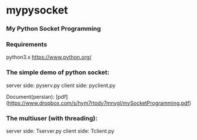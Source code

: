 mypysocket
==========

### My Python Socket Programming

### Requirements
python3.x https://www.python.org/


### The simple demo of python socket:
server side: pyserv.py
client side: pyclient.py

Document(persian): [pdf] (https://www.dropbox.com/s/hym7rtody7mnygl/mySocketProgramming.pdf)


### The multiuser (with threading):
server side: Tserver.py
client side: Tclient.py